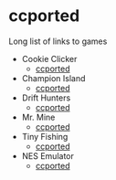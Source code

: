 # ccported
Long list of links to games

- Cookie Clicker
  - [ccported](https://ccported.github.io/cc/)
- Champion Island
  - [ccported](https://ccported.github.io/ci)
- Drift Hunters
  - [ccported](https://ccported.github.io/dh)
- Mr. Mine
  - [ccported](https://ccported.github.io/mm)
- Tiny Fishing
  - [ccported](https://ccported.github.io/tf)
- NES Emulator
  - [ccported](https://ccported.github.io/nes/project)
